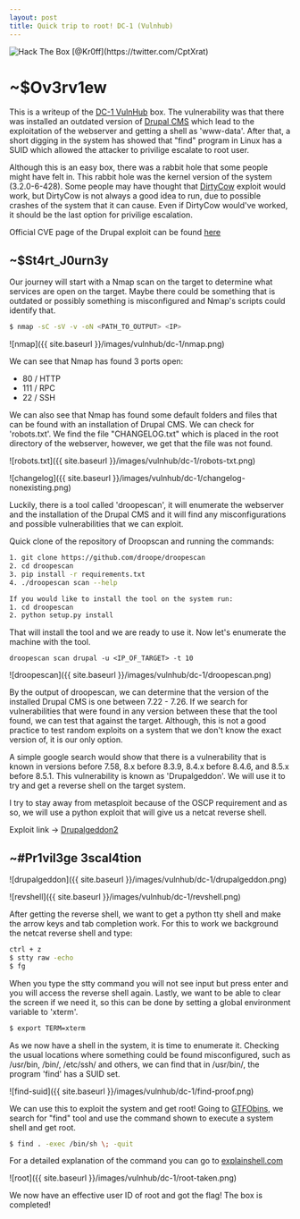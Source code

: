 ```yaml
---
layout: post
title: Quick trip to root! DC-1 (Vulnhub)
---
```

<img src="https://www.hackthebox.eu/badge/image/45668" alt="Hack The Box">
[@Kr0ff](https://twitter.com/CptXrat)

# ~$Ov3rv1ew

This is a writeup of the [DC-1 VulnHub](https://www.vulnhub.com/series/dc-1,199/) box. The vulnerability was that there was installed an outdated version of [Drupal CMS](https://unit42.paloaltonetworks.com/unit42-exploit-wild-drupalgeddon2-analysis-cve-2018-7600/) which lead to the exploitation of the webserver and getting a shell as 'www-data'. After that, a short digging in the system has showed that "find" program in Linux has a SUID which allowed the attacker to privilige escalate to root user.

Although this is an easy box, there was a rabbit hole that some people might have felt in. This rabbit hole was the kernel version of the system (3.2.0-6-428). Some people may have thought that [DirtyCow](https://github.com/dirtycow/dirtycow.github.io/wiki/VulnerabilityDetails) exploit would work, but DirtyCow is not always a good idea to run, due to possible crashes of the system that it can cause. Even if DirtyCow would've worked, it should be the last option for privilige escalation.

Official CVE page of the Drupal exploit can be found [here](https://cve.mitre.org/cgi-bin/cvename.cgi?name=CVE-2018-7600)

## ~$St4rt_J0urn3y

Our journey will start with a Nmap scan on the target to determine what services are open on the target. Maybe there could be something that is outdated or possibly something is misconfigured and Nmap's scripts could identify that.

```bash
$ nmap -sC -sV -v -oN <PATH_TO_OUTPUT> <IP>
```

![nmap]({{ site.baseurl }}/images/vulnhub/dc-1/nmap.png)

We can see that Nmap has found 3 ports open:

- 80 / HTTP
- 111 / RPC
- 22 / SSH

We can also see that Nmap has found some default folders and files that can be found with an installation of Drupal CMS. We can check for 'robots.txt'. We find the file "CHANGELOG.txt" which is placed in the root directory of the webserver, however, we get that the file was not found.

![robots.txt]({{ site.baseurl }}/images/vulnhub/dc-1/robots-txt.png)

![changelog]({{ site.baseurl }}/images/vulnhub/dc-1/changelog-nonexisting.png)

Luckily, there is a tool called 'droopescan', it will enumerate the webserver and the installation of the Drupal CMS and it will find any misconfigurations and possible vulnerabilities that we can exploit.

Quick clone of the repository of Droopscan and running the commands:

```bash
1. git clone https://github.com/droope/droopescan
2. cd droopescan
3. pip install -r requirements.txt
4. ./droopescan scan --help

If you would like to install the tool on the system run:
1. cd droopescan
2. python setup.py install
```

That will install the tool and we are ready to use it. Now let's enumerate the machine with the tool.

```droopescan scan drupal -u <IP_OF_TARGET> -t 10```

![droopescan]({{ site.baseurl }}/images/vulnhub/dc-1/droopescan.png)

By the output of droopescan, we can determine that the version of the installed Drupal CMS is one between 7.22 - 7.26. If we search for vulnerabilities that were found in any version between these that the tool found, we can test that against the target. Although, this is not a good practice to test random exploits on a system that we don't know the exact version of, it is our only option.

A simple google search would show that there is a vulnerability that is known in versions before 7.58, 8.x before 8.3.9, 8.4.x before 8.4.6, and 8.5.x before 8.5.1. This vulnerability is known as 'Drupalgeddon'. We will use it to try and get a reverse shell on the target system.

I try to stay away from metasploit because of the OSCP requirement and as so, we will use a python exploit that will give us a netcat reverse shell.

Exploit link -> [Drupalgeddon2](https://github.com/lorddemon/drupalgeddon2)

## ~#Pr1vil3ge 3scal4tion

![drupalgeddon]({{ site.baseurl }}/images/vulnhub/dc-1/drupalgeddon.png)

![revshell]({{ site.baseurl }}/images/vulnhub/dc-1/revshell.png)

After getting the reverse shell, we want to get a python tty shell and make the arrow keys and tab completion work.
For this to work we background the netcat reverse shell and type:

```bash
ctrl + z
$ stty raw -echo
$ fg
```

When you type the stty command you will not see input but press enter and you will access the reverse shell again. Lastly, we want to be able to clear the screen if we need it, so this can be done by setting a global environment variable to 'xterm'.

```bash
$ export TERM=xterm
```

As we now have a shell in the system, it is time to enumerate it. Checking the usual locations where something could be found misconfigured, such as /usr/bin, /bin/, /etc/ssh/ and others, we can find that in /usr/bin/, the program 'find' has a SUID set.

![find-suid]({{ site.baseurl }}/images/vulnhub/dc-1/find-proof.png)

We can use this to exploit the system and get root! Going to [GTFObins](https://gtfobins.github.io/gtfobins/find/#shell), we search for "find" tool and use the command shown to execute a system shell and get root.

```bash
$ find . -exec /bin/sh \; -quit
```

For a detailed explanation of the command you can go to [explainshell.com](https://explainshell.com/explain?cmd=find+.+-exec+%2Fbin%2Fsh+%5C%3B+-quit)

![root]({{ site.baseurl }}/images/vulnhub/dc-1/root-taken.png)

We now have an effective user ID of root and got the flag! The box is completed!